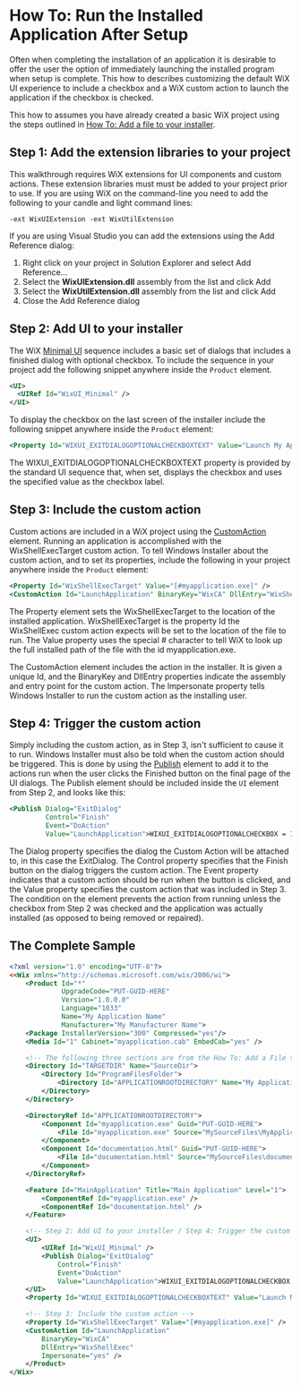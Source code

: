 # How To: Run the Installed Application After Setup

Often when completing the installation of an application it is desirable to offer the user the option of immediately launching the installed program when setup is complete. This how to describes customizing the default WiX UI experience to include a checkbox and a WiX custom action to launch the application if the checkbox is checked.

This how to assumes you have already created a basic WiX project using the steps outlined in [How To: Add a file to your installer](../../howtos/files_and_registry/add_a_file.md).

## Step 1: Add the extension libraries to your project
This walkthrough requires WiX extensions for UI components and custom actions. These extension libraries must must be added to your project prior to use. If you are using WiX on the command-line you need to add the following to your candle and light command lines:

    -ext WixUIExtension -ext WixUtilExtension

If you are using Visual Studio you can add the extensions using the Add Reference dialog:

1. Right click on your project in Solution Explorer and select Add Reference...
1. Select the **WixUIExtension.dll** assembly from the list and click Add
1. Select the **WixUtilExtension.dll** assembly from the list and click Add
1. Close the Add Reference dialog

## Step 2: Add UI to your installer

The WiX [Minimal UI](../../wixui/wixui_dialog_library.md) sequence includes a basic set of dialogs that includes a finished dialog with optional checkbox. To include the sequence in your project add the following snippet anywhere inside the `Product` element.

```xml
<UI>
  <UIRef Id="WixUI_Minimal" />
</UI>
```

To display the checkbox on the last screen of the installer include the following snippet anywhere inside the `Product` element:

```xml
<Property Id="WIXUI_EXITDIALOGOPTIONALCHECKBOXTEXT" Value="Launch My Application Name" />
```

The WIXUI\_EXITDIALOGOPTIONALCHECKBOXTEXT property is provided by the standard UI sequence that, when set, displays the checkbox and uses the specified value as the checkbox label.

## Step 3: Include the custom action

Custom actions are included in a WiX project using the [CustomAction](../../xsd/wix/customaction.md) element. Running an application is accomplished with the WixShellExecTarget custom action. To tell Windows Installer about the custom action, and to set its properties, include the following in your project anywhere inside the `Product` element:

```xml
<Property Id="WixShellExecTarget" Value="[#myapplication.exe]" />
<CustomAction Id="LaunchApplication" BinaryKey="WixCA" DllEntry="WixShellExec" Impersonate="yes" />
```

The Property element sets the WixShellExecTarget to the location of the installed application. WixShellExecTarget is the property Id the WixShellExec custom action expects will be set to the location of the file to run. The Value property uses the special # character to tell WiX to look up the full installed path of the file with the id myapplication.exe.

The CustomAction element includes the action in the installer. It is given a unique Id, and the BinaryKey and DllEntry properties indicate the assembly and entry point for the custom action. The Impersonate property tells Windows Installer to run the custom action as the installing user.

## Step 4: Trigger the custom action

Simply including the custom action, as in Step 3, isn&apos;t sufficient to cause it to run. Windows Installer must also be told when the custom action should be triggered. This is done by using the [Publish](../../xsd/wix/publish.md) element to add it to the actions run when the user clicks the Finished button on the final page of the UI dialogs. The Publish element should be included inside the `UI` element from Step 2, and looks like this:

```xml
<Publish Dialog="ExitDialog"
         Control="Finish" 
         Event="DoAction" 
         Value="LaunchApplication">WIXUI_EXITDIALOGOPTIONALCHECKBOX = 1 and NOT Installed</Publish>
```

The Dialog property specifies the dialog the Custom Action will be attached to, in this case the ExitDialog. The Control property specifies that the Finish button on the dialog triggers the custom action. The Event property indicates that a custom action should be run when the button is clicked, and the Value property specifies the custom action that was included in Step 3. The condition on the element prevents the action from running unless the checkbox from Step 2 was checked and the application was actually installed (as opposed to being removed or repaired).

## The Complete Sample

```xml
<?xml version="1.0" encoding="UTF-8"?>
<<Wix xmlns="http://schemas.microsoft.com/wix/2006/wi">
    <Product Id="*"
             UpgradeCode="PUT-GUID-HERE"
             Version="1.0.0.0"
             Language="1033"
             Name="My Application Name"
             Manufacturer="My Manufacturer Name">    
    <Package InstallerVersion="300" Compressed="yes"/>
    <Media Id="1" Cabinet="myapplication.cab" EmbedCab="yes" />

    <!-- The following three sections are from the How To: Add a File to Your Installer topic-->
    <Directory Id="TARGETDIR" Name="SourceDir">
        <Directory Id="ProgramFilesFolder">
            <Directory Id="APPLICATIONROOTDIRECTORY" Name="My Application Name"/>
        </Directory>
    </Directory>

    <DirectoryRef Id="APPLICATIONROOTDIRECTORY">
        <Component Id="myapplication.exe" Guid="PUT-GUID-HERE">
            <File Id="myapplication.exe" Source="MySourceFiles\MyApplication.exe" KeyPath="yes" Checksum="yes"/>
        </Component>
        <Component Id="documentation.html" Guid="PUT-GUID-HERE">
            <File Id="documentation.html" Source="MySourceFiles\documentation.html" KeyPath="yes"/>
        </Component>
    </DirectoryRef>

    <Feature Id="MainApplication" Title="Main Application" Level="1">
        <ComponentRef Id="myapplication.exe" />
        <ComponentRef Id="documentation.html" />
    </Feature>

    <!-- Step 2: Add UI to your installer / Step 4: Trigger the custom action -->
    <UI>
        <UIRef Id="WixUI_Minimal" />
        <Publish Dialog="ExitDialog" 
            Control="Finish" 
            Event="DoAction" 
            Value="LaunchApplication">WIXUI_EXITDIALOGOPTIONALCHECKBOX = 1 and NOT Installed</Publish>
    </UI>
    <Property Id="WIXUI_EXITDIALOGOPTIONALCHECKBOXTEXT" Value="Launch My Application Name" />

    <!-- Step 3: Include the custom action -->
    <Property Id="WixShellExecTarget" Value="[#myapplication.exe]" />
    <CustomAction Id="LaunchApplication" 
        BinaryKey="WixCA" 
        DllEntry="WixShellExec"
        Impersonate="yes" />
    </Product>
</Wix>
```
